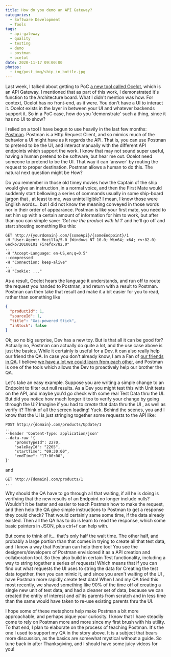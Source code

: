 ```yaml
---
title: How do you demo an API Gateway?
categories:
  - Software Development
  - Tools
tags:
  - api-gateway
  - quality
  - testing
  - demo
  - postman
  - ocelot
date: 2020-11-17 09:00:00
photos:
  - img/post_img/ship_in_bottle.jpg
---
```


Last week, I talked about getting to PoC [a new tool called Ocelot](/blog/new-pet-ocelot/), which is an API Gateway. I mentioned that as part of this work, I demonstrated it's function to the Architecture board. What I didn't mention was how. For context, Ocelot has no front-end, as it were. You don't have a UI to interact it. Ocelot exists in the layer in between your UI and whatever backends support it. So in a PoC case, how do you 'demonstrate' such a thing, since it has no UI to show?

I relied on a tool I have begun to use heavily in the last few months: [Postman](https://www.postman.com/). Postman is a Http Request Client, and so mimics much of the behavior a UI might have as it regards the API. That is, you can use Postman to pretend to be the UI, and interact manually with the different API endpoints which support the work. I know that may not sound super useful, having a human pretend to be software, but hear me out. Ocelot need someone to pretend to be the UI. That way it can 'answer' by routing the request to proper destination. Postman allows a human to do this. The natural next question might be How?

Do you remember in those old timey movies how the Captain of the ship would give an instruction ,in a normal voice, and then the First Mate would suddenly start bellowing a series of commands usually in some ship-board jargon that , at least to me, was unintelligible? I mean, I know those were English words... but I did not know the meaning conveyed in those words nor in their order of appearance. Postman is like your first mate, you need to set him up with a certain amount of information for him to work, but after than you can simple save: _'Get me the product with Id 1'_ and he'll go off and start shouting something like this:

```cURL
GET http://{yourdomain}.com/{someApi}/{someEndpoint}/1
-H "User-Agent: Mozilla/5.0 (Windows NT 10.0; Win64; x64; rv:82.0) Gecko/20100101 Firefox/82.0"
...
-H "Accept-Language: en-US,en;q=0.5"
--compressed
-H "Connection: keep-alive"
...
-H "Cookie: ..."
```

As a result, Ocelot hears the language it understands, and run off to route the request you handed to Postman, and return with a result to Postman. Postman can then take that result and make it a bit easier for you to read, rather than something like

```json
{
  "productId": 1,
  "sourceId": 1,
  "title": "Gas-powered Stick",
  "inStock": false
}
```

Ok, so no big surprise, Dev has a new toy. But is that all it can be good for? Actually no, Postman can actually do quite a lot, and the use case above is just the basics. While it certainly is useful for a Dev, it can also really help our friend the QA. In case you don't already know, I am a Fan of [our friends in QA](/blog/a-developers-best-friend/). I believe [we have a lot we could learn from each other](https://www.youtube.com/watch?v=hvnX4CcZvnQ), and Postman is one of the tools which allows the Dev to proactively help our brother the QA.

Let's take an easy example. Suppose you are writing a simple change to an Endpoint to filter out null results. As a Dev you might test this with Unit tests on the API, and maybe you'd go check with some real Test Data thru the UI. But did you notice how much longer it too to verify your change by going through the UI? Imagine if you had to _create_ that data thru the UI , as well as verify it? Think of all the screen loading! Yuck. Behind the scenes, you and I know that the UI is just stringing together some requests to the API like:

```cURL
POST http://{domain}.com/products/Update/1
...
--header 'Content-Type: application/json'
--data-raw '{
    "promoTypeId": 2270,
    "saleDayId": "2265",
    "startTime": "09:30:00",
    "endTime": "17:00:00",
}'
```

and

```cURL
GET http://{domain}.com/products/1
...
```

Why should the QA have to go through all that waiting, if all he is doing is verifying that the new results of an Endpoint no longer include nulls? Wouldn't it be faster and easier to teach Postman how to make the request, and then help the QA give simple instructions to Postman to get a response they could check? That would certainly same some time, if the data already existed. Then all the QA has to do is learn to read the response, which some basic pointers in JSON, plus ctrl+f can help with.

But come to think of it... that's only half the wait time. The other half, and probably a large portion than that comes in trying to create all that test data, and I know a way that Postman can help there too! You see the designers/developers of Postman envisioned it as a API creation and collaboration tool. So they also build in certain Test functionality, including a way to string together a series of requests! Which means that if you can find out what requests the UI uses to string the data for Creating the test data together, then you can mimic it, and since you aren't waiting of the UI , have Postman more rapidly create test data! When I and my QA tried this most recently, we shaved something like 90% of the time off of creating a single new unit of test data, and had a cleaner set of data, because we can created the entity of interest and _all_ its parents from scratch and in less time than the same would have taken to re-use existing parents thru the UI.

I hope some of these metaphors help make Postman a bit more approachable, and perhaps pique your curiosity. I know that I have steadily come to rely on Postman more and more since my first brush with his utility. To that end, I plan to elaborate on the process of teaching Postman. It's the one I used to support my QA in the story above. It is a subject that bears more discussion, as the basics are somewhat mystical without a guide. So tune back in after Thanksgiving, and I should have some juicy videos for you!
